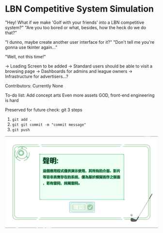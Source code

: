 # LBN Competitive System Simulation

"Hey! What if we make 'Golf with your friends' into a LBN competitive system?"
"Are you too bored or what, besides, how the heck do we do that?"

"I dunno, maybe create another user interface for it?"
"Don't tell me you're gonna use tkinter again..."

"Well, not this time!"

-> Loading Screen to be added
-> Standard users should be able to visit a browsing page
-> Dashboards for admins and league owners
-> Infrastructure for advertisers...?

Contributors:
	Currently None

To-do list:
	Add concept arts
	Even more assets
	GOD, front-end engineering is hard

Preserved for future check: git 3 steps
1. ```git add .```
2. ```git git commit -m "commit message"```
3. ```git push```

![image](https://github.com/Unforgettableeternalproject/LBN-Competitive-System-Simulation/blob/master/Snapshots/MainScreen.png)
